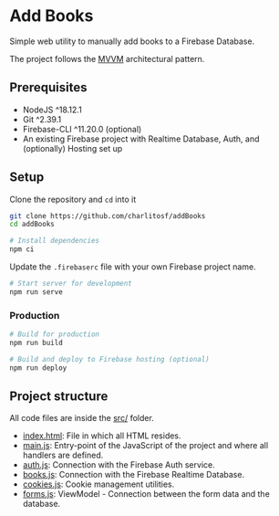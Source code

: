# Add Books

Simple web utility to manually add books to a Firebase Database.

The project follows the [MVVM](https://en.wikipedia.org/wiki/Model%E2%80%93view%E2%80%93viewmodel) architectural pattern.

## Prerequisites

- NodeJS ^18.12.1
- Git ^2.39.1
- Firebase-CLI ^11.20.0 (optional)
- An existing Firebase project with Realtime Database, Auth, and (optionally) Hosting set up

## Setup

Clone the repository and `cd` into it

```bash
git clone https://github.com/charlitosf/addBooks
cd addBooks
```

```bash
# Install dependencies
npm ci
```

Update the `.firebaserc` file with your own Firebase project name.

```bash
# Start server for development
npm run serve
```

### Production

```bash
# Build for production
npm run build
```

```bash
# Build and deploy to Firebase hosting (optional)
npm run deploy
```

## Project structure

All code files are inside the [src/](https://github.com/charlitosf/addBooks/tree/master/src) folder.

- [index.html](https://github.com/charlitosf/addBooks/blob/master/src/index.html): File in which all HTML resides.
- [main.js](https://github.com/charlitosf/addBooks/blob/master/src/main.js): Entry-point of the JavaScript of the project and where all handlers are defined.
- [auth.js](https://github.com/charlitosf/addBooks/blob/master/src/auth.js): Connection with the Firebase Auth service.
- [books.js](https://github.com/charlitosf/addBooks/blob/master/src/books.js): Connection with the Firebase Realtime Database.
- [cookies.js](https://github.com/charlitosf/addBooks/blob/master/src/cookies.js): Cookie management utilities.
- [forms.js](https://github.com/charlitosf/addBooks/blob/master/src/forms.js): ViewModel - Connection between the form data and the database.